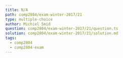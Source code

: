 ```yaml
---
title: N/A
path: comp2804/exam-winter-2017/21
type: multiple-choice
author: Michiel Smid
question: comp2804/exam-winter-2017/21/question.ts
solution: comp2804/exam-winter-2017/21/solution.md
tags:
  - comp2804
  - comp2804-exam
---
```

